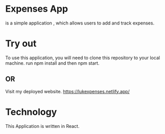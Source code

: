 # Expenses App
is a simple application , which allows users to add and track expenses.

# Try out
To use this application, you will need to clone this repository to your local machine.
run npm install and then npm start.
## OR
Visit my deployed website.
https://lukexpenses.netlify.app/

# Technology
This Application is written in React.
